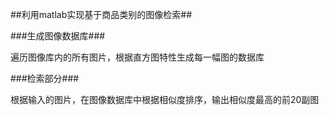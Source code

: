 ##利用matlab实现基于商品类别的图像检索##



###生成图像数据库###

遍历图像库内的所有图片，根据直方图特性生成每一幅图的数据库


###检索部分###

根据输入的图片，在图像数据库中根据相似度排序，输出相似度最高的前20副图

